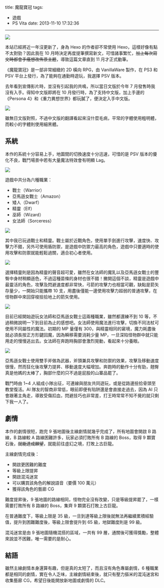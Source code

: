 title: 魔龍寶冠
tags:
- 遊戲
- PS Vita
date: 2013-11-10 17:32:36
---

![](http://i.minus.com/ibtrnhwgpr0qD5.png)

本站已經將近一年沒更新了，身為 Hexo 的作者卻不常使用 Hexo，這樣好像有點不太對勁？因此我在 10 月時決定再度提筆撰寫新文，可惜諸事繁忙，~~加上每次寫文時都會手癢想改佈景主題~~，導致這篇文章直到 11 月才正式動筆。

《魔龍寶冠》是一部非常細緻的 2D 橫向 RPG，由 VanillaWare 製作，在 PS3 和 PSV 平台上發行，為了能夠在通勤時遊玩，我選擇 PSV 版本。

<!-- more -->

去年看到宣傳影片時，並沒有引起我的共鳴，所以當日文版於今年 7 月發售時我沒有入手。得知中文版即將在 10 月發行時，為了支持中文版，加上手邊的《Persona 4》和《重力異想世界》都玩膩了，便決定入手中文版。

![](http://i.minus.com/iKjGavqV77i77.jpg)

雖無日文版對照，不過中文版的翻譯看起來沒什麼毛病，平常的字體使用粗明體，而較小的字體則使用細黑體。

## 系統

本作的系統十分容易上手，地圖間的切換速度十分迅速，可惜的是 PSV 版本的優化不良，戰鬥場景中若有大量魔法特效會有明顯 Lag。

![](http://i.minus.com/iTGIpB6cO9G1z.jpg)

遊戲中共分為六種職業：

- 戰士（Warrior）
- 亞馬遜女戰士（Amazon）
- 矮人（Dwarf）
- 精靈（Elf）
- 巫師（Wizard）
- 女法師（Sorceress）

![](http://i.minus.com/ibwcCzcJbKUnv0.png)

其中我已玩過戰士和精靈。戰士屬於近戰角色，使用單手劍進行攻擊，速度快、攻擊力不錯，另外可使用盾防禦，是遊戲中防禦力最高的角色，遊戲中只要適時的使用攻擊和防禦就能輕鬆過關，適合初心者使用。

![](http://i.minus.com/iGZGN2il7Wr8L.png)

選擇精靈則是因為精靈的聲音超可愛，雖然在女法師的魔乳以及亞馬遜女戰士的豐臀中身材稍顯遜色，不過這種苗條的身材也很不錯！撇開這個不談，精靈是遊戲中最靈活的角色，攻擊及閃避速度都非常快，弓箭的攻擊力也相當可觀，缺點是箭矢存量少，一開始只能攜帶 10 支，用盡後僅能一邊使用攻擊力超弱的普通攻擊，在怪物群中來回穿梭撿拾地上的箭矢使用。

![](http://i.minus.com/iWPuPDEKdG3k6.png)

目前已經開始遊玩女法師和亞馬遜女戰士這兩種職業，雖然都還練不到 10 等，不過稍微說明一下到目前為止的感想吧。女法師使用魔法進行攻擊，切換不同法杖可使用不同屬性的魔法。初期的 MP 量僅有 300，與精靈相同的窘境，魔力耗盡後就必須長按正方形鍵回魔，因為瞬移需要消耗少量 MP，一旦深陷怪物群中就只能用走的慢慢逃出去。女法師在奔跑時胸部會激烈晃動，看起來十分養眼。

![](http://i.minus.com/ibeBhwuliSW3ds.png)

亞馬遜女戰士使用雙手斧做為武器，斧頭兼具攻擊和防禦的效果，攻擊及移動速度很慢，然而狂化後攻擊力提昇、移動速度大幅增加。奔跑時的動作十分有勁，翹臀真是他媽的太棒了，胸部什麼的只不過是屁股的山寨品罷了。

戰鬥時由 1~4 人組成小隊出征，可連線與朋友共同遊玩，或是從路邊撿拾骨頭至教堂復活。AI 隊友的智商非常低，眼前即便有陷阱還是會直接走過去，因為 AI 只會跟著主角走，導致受傷扣血，閃避技巧也非常差，打王時常常不知不覺的就只剩下我一人了。

## 劇情

本作的劇情很短，跑完 9 張地圖後主線劇情就幾乎完成了，所有地圖會開啟 B 路線，B 路線較 A 路線困難許多，玩家必須打敗所有 B 路線的 Boss，取得 9 顆寶石後，~~就能達成願望~~，就能前往虛幻之境，打敗上古巨龍。

主線劇情完成後：

- 開啟更困難的難度
- 等級上限提昇
- 開啟混沌迷宮
- 可以購買該角色的解說語音（要價 100 萬元）
- 獲得該角色的藝廊 CG

難度提昇後，9 張地圖的路線相同，怪物完全沒有改變，只是等級提昇罷了，一樣需要打敗所有 B 路線的 Boss，集齊 9 顆寶石打敗上古巨龍。

在普通難度下，等級上限是 35 級，一旦到達等級上限後就無法再繼續累積經驗值，提升到困難難度後，等級上限會提升到 65 級，地獄難度則是 99 級。

混沌迷宮是由 9 張地圖隨機混搭的區域，一共有 99 層，通關後可獲得獎勵，整體來說並不困難，唯一需要的是耐心。

## 結語

雖然主線劇情本身還算有趣，但是真的太短了，而且沒有角色專屬劇情，6 種職業都是相同的劇情，實在令人乏味，主線劇情結束後，就只有壓力摳米的混沌迷宮和收集藝廊 CG，希望日後能開放新地圖或劇情的 DLC。